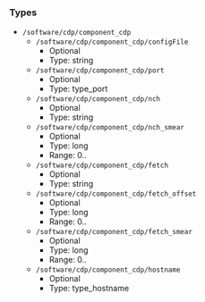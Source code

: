 
### Types

 - `/software/cdp/component_cdp`
    - `/software/cdp/component_cdp/configFile`
        - Optional
        - Type: string
    - `/software/cdp/component_cdp/port`
        - Optional
        - Type: type_port
    - `/software/cdp/component_cdp/nch`
        - Optional
        - Type: string
    - `/software/cdp/component_cdp/nch_smear`
        - Optional
        - Type: long
        - Range: 0..
    - `/software/cdp/component_cdp/fetch`
        - Optional
        - Type: string
    - `/software/cdp/component_cdp/fetch_offset`
        - Optional
        - Type: long
        - Range: 0..
    - `/software/cdp/component_cdp/fetch_smear`
        - Optional
        - Type: long
        - Range: 0..
    - `/software/cdp/component_cdp/hostname`
        - Optional
        - Type: type_hostname
